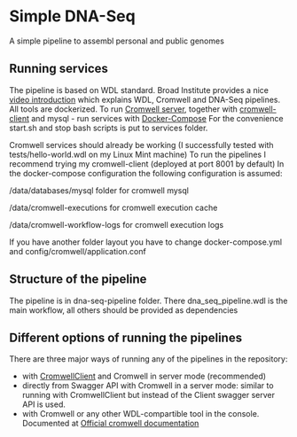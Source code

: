 Simple DNA-Seq
==============
A simple pipeline to assembl personal and public genomes

Running services
----------------

The pipeline is based on WDL standard.
Broad Institute provides a nice [video introduction](https://www.youtube.com/watch?v=aTAQ2eA_iOc&feature=youtu.be&fbclid=IwAR0r2YeeJMEh2XFmat6OIEmbmGWXEvye3UYplvSheYFl7mJ1ijR65G0awLc) which explains WDL, Cromwell and DNA-Seq pipelines.
All tools are dockerized. 
To run [Cromwell server](https://cromwell.readthedocs.io/en/stable/), together with [cromwell-client](https://github.com/antonkulaga/cromwell-client) and mysql - run services with [Docker-Compose](https://docs.docker.com/compose/install/) 
For the convenience start.sh and stop bash scripts is put to services folder.

Cromwell services should already be working (I successfully tested with tests/hello-world.wdl on my Linux Mint machine)
To run the pipelines I recommend trying my cromwell-client (deployed at port 8001 by default)
In the docker-compose configuration the following configuration is assumed:
  
/data/databases/mysql folder for cromwell mysql

/data/cromwell-executions for cromwell execution cache

/data/cromwell-workflow-logs for cromwell execution logs

If you have another folder layout you have to change docker-compose.yml and config/cromwell/application.conf


Structure of the pipeline
-------------------------

The pipeline is in dna-seq-pipeline folder. There dna_seq_pipeline.wdl is the main workflow, all others should be provided as dependencies


Different options of running the pipelines
-----------------

There are three major ways of running any of the pipelines in the repository:
* with [CromwellClient](https://github.com/antonkulaga/cromwell-client) and Cromwell in server mode (recommended)
* directly from Swagger API with Cromwell in a server mode: similar to running with CromwellClient but instead of the Client swagger server API is used.
* with Cromwell or any other WDL-compartible tool in the console. Documented at [Official cromwell documentation](https://cromwell.readthedocs.io/en/stable/tutorials/FiveMinuteIntro/#step-3-running-the-workflow)